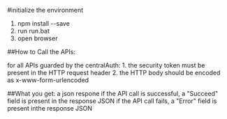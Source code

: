 #initialize the environment

1. npm install --save
2. run run.bat
3. open browser



##How to Call the APIs:

  for all APIs guarded by the centralAuth:
    1. the security token must be present in the HTTP request header
    2. the HTTP body should be encoded as x-www-form-urlencoded

##What you get:
  a json respone
   if the API call is successful, a "Succeed" field is present in the response JSON
   if the API call fails, a "Error" field is present inthe response JSON
